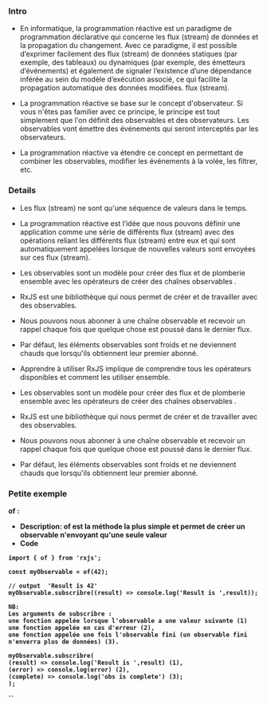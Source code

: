 ### Intro

* En informatique, la programmation réactive est un paradigme de programmation déclarative qui concerne les flux (stream) de données et la propagation du changement. Avec ce paradigme, il est possible d’exprimer facilement des flux (stream) de données statiques (par exemple, des tableaux) ou dynamiques (par exemple, des émetteurs d’événements) et également de signaler l’existence d’une dépendance inférée au sein du modèle d’exécution associé, ce qui facilite
la propagation automatique des données modifiées. flux (stream).

* La programmation réactive se base sur le concept d'observateur. Si vous n'êtes pas familier avec ce principe, le principe est tout simplement que l'on définit des observables et des observateurs. Les observables vont émettre des événements qui seront interceptés par les observateurs.

* La programmation réactive va étendre ce concept en permettant de combiner les observables, modifier les événements à la volée, les filtrer, etc.

### Details

* Les flux (stream) ne sont qu'une séquence de valeurs dans le temps.

* La programmation réactive est l’idée que nous pouvons définir une application comme une série de différents flux (stream) avec des opérations reliant les différents flux (stream) entre eux et qui sont automatiquement appelées lorsque de nouvelles valeurs sont envoyées sur ces flux (stream).

* Les observables sont un modèle pour créer des flux et  de plomberie ensemble avec les opérateurs de créer des chaînes observables .
  
* RxJS est une bibliothèque qui nous permet de créer et de travailler avec des observables.
  
* Nous pouvons nous abonner à une chaîne observable et recevoir un rappel chaque fois que quelque chose est poussé dans le  dernier flux.
  
* Par défaut, les éléments observables sont froids et ne deviennent chauds que lorsqu'ils obtiennent leur premier abonné.
  
* Apprendre à utiliser RxJS implique de comprendre tous les opérateurs disponibles et comment les utiliser ensemble.
  
* Les observables sont un modèle pour créer des flux et  de plomberie ensemble avec les opérateurs de créer des chaînes observables .
  
* RxJS est une bibliothèque qui nous permet de créer et de travailler avec des observables.
  
* Nous pouvons nous abonner à une chaîne observable et recevoir un rappel chaque fois que quelque chose est poussé dans le  dernier flux.
  
* Par défaut, les éléments observables sont froids et ne deviennent chauds que lorsqu'ils obtiennent leur premier abonné.



### Petite exemple

<strong> of <strong> :<br>

* Description:
of est la méthode la plus simple et permet de créer un observable n'envoyant qu'une seule valeur
* Code
```
import { of } from 'rxjs';
   
const myObservable = of(42);

// output  'Result is 42'
myObservable.subscribre((result) => console.log('Result is ',result));

NB:
Les arguments de subscribre : 
une fonction appelée lorsque l'observable a une valeur suivante (1)
une fonction appelée en cas d'erreur (2), 
une fonction appelée une fois l'observable fini (un observable fini n'enverra plus de données) (3).

myObservable.subscribre(
(result) => console.log('Result is ',result) (1),
(error) => console.log(error) (2),
(complete) => console.log('obs is complete') (3);
);
```

``






